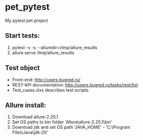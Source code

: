 # pet_pytest
My pytest pet project

## Start tests:
1. pytest -v -s --alluredir=/tmp/allure_results
2. allure serve /tmp/allure_results

## Test object
+ Front-end: http://users.bugred.ru/
+ REST-API documentation: http://users.bugred.ru/tasks/rest/list
+ Test_cases.xlxs describes test scripts.

## Allure install:
1. Download allure-2.20.1
2. Set OS paths to bin folder 'Allure\allure-2.20.1\bin\'
3. Download jdk and set OS path 'JAVA_HOME' - 'C:\Program Files\Java\jdk-20'
